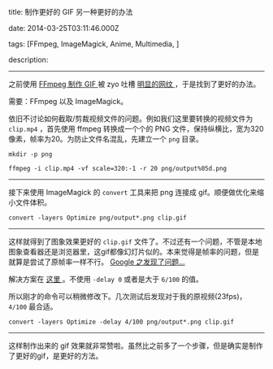 title: 制作更好的 GIF 另一种更好的办法

date: 2014-03-25T03:11:46.000Z

tags: [FFmpeg, ImageMagick, Anime, Multimedia, ]

description: 

---
之前使用 [ FFmpeg 制作 GIF ](http://blog.phoenixlzx.com/2014/02/19/make-gif-with-ffmpeg/) 被 zyo 吐槽 [ 明显的网纹 ](https://plus.google.com/107142103119739092775/posts/asBTCqCnP9A) ，于是找到了更好的办法。 

需要：FFmpeg 以及 ImageMagick。 

依旧不讨论如何截取/剪裁视频文件的问题。例如我们这里要转换的视频文件为 ` clip.mp4 ` ，首先使用 ffmpeg 转换成一个个的 PNG 文件，保持纵横比，宽为320像素，帧率为20。为防止文件名混乱，先建立一个 ` png ` 目录。 
    
    
    mkdir -p png
    
    ffmpeg -i clip.mp4 -vf scale=320:-1 -r 20 png/output%05d.png  
  
---  
  
接下来使用 ImageMagick 的 ` convert ` 工具来把 png 连接成 gif。顺便做优化来缩小文件体积。 
    
    
    convert -layers Optimize png/output*.png clip.gif  
  
---  
  
这样就得到了图象效果更好的 ` clip.gif ` 文件了。不过还有一个问题，不管是本地图象查看器还是浏览器里，这gif都像幻灯片似的。本来觉得是帧率的问题，但是就算是尝试了原帧率一样不行。 [ Google 之发现了问题… ](http://superuser.com/questions/569924/why-is-the-gif-i-created-so-slow)

解决方案在 [ 这里 ](http://humpy77.deviantart.com/journal/Frame-Delay-Times-for-Animated-GIFs-214150546) 。不使用 ` -delay 0 ` 或者是大于 ` 6/100 ` 的值。 

所以刚才的命令可以稍微修改下。几次测试后发现对于我的原视频(23fps)， ` 4/100 ` 最合适。 
    
    
    convert -layers Optimize -delay 4/100 png/output*.png clip.gif  
  
---  
  
这样制作出来的 gif 效果就非常赞啦。虽然比之前多了一个步骤，但是确实是制作了更好的gif，是更好的方法。 
